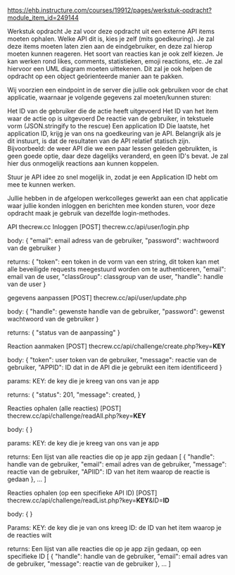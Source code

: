 https://ehb.instructure.com/courses/19912/pages/werkstuk-opdracht?module_item_id=249144

Werkstuk opdracht
Je zal voor deze opdracht uit een externe API items moeten ophalen. Welke API dit is, kies je zelf (mits goedkeuring). Je zal deze items moeten laten zien aan de eindgebruiker, en deze zal hierop moeten kunnen reageren. Het soort van reacties kan je ook zelf kiezen. Je kan werken rond likes, comments, statistieken, emoji reactions, etc. Je zal hiervoor een UML diagram moeten uittekenen. Dit zal je ook helpen de opdracht op een object geörienteerde manier aan te pakken.

Wij voorzien een eindpoint in de server die jullie ook gebruiken voor de chat applicatie, waarnaar je volgende gegevens zal moeten/kunnen sturen:

Het ID van de gebruiker die de actie heeft uitgevoerd
Het ID van het item waar de actie op is uitgevoerd
De reactie van de gebruiker, in tekstuele vorm (JSON.stringify to the rescue)
Een application ID
Die laatste, het application ID, krijg je van ons na goedkeuring van je API. Belangrijk als je dit instuurt, is dat de resultaten van de API relatief statisch zijn. Bijvoorbeeld: de weer API die we een paar lessen geleden gebruikten, is geen goede optie, daar deze dagelijks veranderd, en geen ID's bevat. Je zal hier dus onmogelijk reactions aan kunnen koppelen.

 

Stuur je API idee zo snel mogelijk in, zodat je een Application ID hebt om mee te kunnen werken.

Jullie hebben in de afgelopen werkcolleges gewerkt aan een chat applicatie waar jullie konden inloggen en berichten mee konden sturen, voor deze opdracht maak je gebruik van dezelfde login-methodes.

API thecrew.cc
Inloggen
[POST] thecrew.cc/api/user/login.php

body: { "email": email adress van de gebruiker, "password": wachtwoord van de gebruiker }

returns: { "token": een token in de vorm van een string, dit token kan met alle beveiligde requests meegestuurd worden om te authenticeren, "email": email van de user, "classGroup": classgroup van de user, "handle": handle van de user }

gegevens aanpassen
[POST] thecrew.cc/api/user/update.php

body: { "handle": gewenste handle van de gebruiker, "password": gewenst wachtwoord van de gebruiker }

returns: { "status van de aanpassing" }

Reaction aanmaken
[POST] thecrew.cc/api/challenge/create.php?key=__KEY__

body: { "token": user token van de gebruiker, "message": reactie van de gebruiker, "APPID": ID dat in de API die je gebruikt een item identificeerd }

params:
KEY: de key die je kreeg van ons van je app

returns: { "status": 201, "message": created, }

Reacties ophalen (alle reacties)
[POST] thecrew.cc/api/challenge/readAll.php?key=__KEY__

body: { }

params:
KEY: de key die je kreeg van ons van je app

returns: Een lijst van alle reacties die op je app zijn gedaan [ { "handle": handle van de gebruiker, "email": email adres van de gebruiker, "message": reactie van de gebruiker, "APIID": ID van het item waarop de reactie is gedaan }, ... ]

Reacties ophalen (op een specifieke API ID)
[POST] thecrew.cc/api/challenge/readList.php?key=__KEY__&ID=__ID__

body: { }

Params:
KEY: de key die je van ons kreeg
ID: de ID van het item waarop je de reacties wilt

returns: Een lijst van alle reacties die op je app zijn gedaan, op een specifieke ID [ { "handle": handle van de gebruiker, "email": email adres van de gebruiker, "message": reactie van de gebruiker }, ... ]